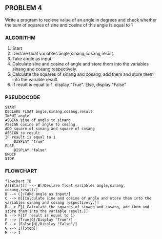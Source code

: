 ## PROBLEM 4
Write a program to recieve value of an angle in degrees and check whether the sum of squares of sine and cosine of this angle is equal to 1

### ALGORITHM

1. Start
2. Declare float variables angle,sinang,cosang,result.
3. Take angle as input
4. Calculate sine and cosine of angle and store them into the variables sinang and cosang respectively.
5. Calculate the squares of sinang and cosang, add them and store them into the variable result.
6. If result is equal to 1, display "True". Else, display "False"

### PSEUDOCODE

```pseudocode
START
DECLARE FLOAT angle,sinang,cosang,result
INPUT angle
ASSIGN sine of angle to sinang
ASSIGN cosine of angle to cosang
ADD square of sinang and square of cosang
ASSIGN to result
IF result is equal to 1
    DISPLAY "true"
ELSE
    DISPLAY "false"
ENDIF
STOP
```

### FLOWCHART

```mermaid
flowchart TD
A([Start]) --> B[/Declare float variables angle,sinang, cosang,result/]
B --> C[/Take angle as input/]
C --> D[[Calculate sine and cosine of angle and store them into the variables sinang and cosang respectively.]]
D --> E[[ Calculate the squares of sinang and cosang, add them and store them into the variable result.]]
E --> F{If result is equal to 1}
F --> |True|G[/Display "True"/]
F --> |False|H[/Display "False"/]
G --> I([Stop])
H --> I
```